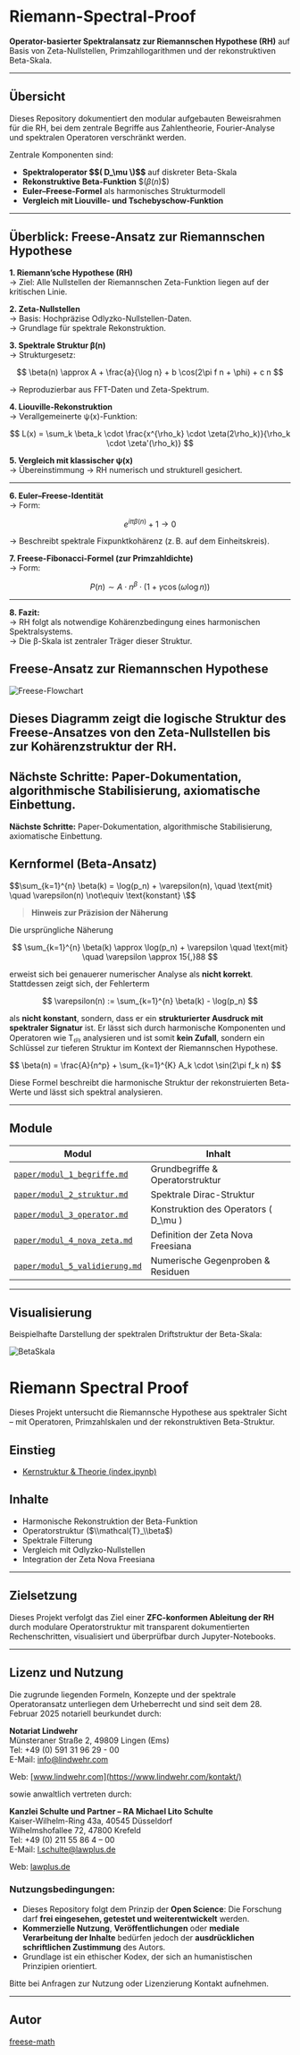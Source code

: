 # Riemann-Spectral-Proof

**Operator-basierter Spektralansatz zur Riemannschen Hypothese (RH)** auf Basis von Zeta-Nullstellen, Primzahllogarithmen und der rekonstruktiven Beta-Skala.

---

## Übersicht

Dieses Repository dokumentiert den modular aufgebauten Beweisrahmen für die RH, bei dem zentrale Begriffe aus Zahlentheorie, Fourier-Analyse und spektralen Operatoren verschränkt werden.

Zentrale Komponenten sind:

- **Spektraloperator \$$( D_\mu \)$$** auf diskreter Beta-Skala
- **Rekonstruktive Beta-Funktion** \$$( \beta(n) \$$)
- **Euler–Freese-Formel** als harmonisches Strukturmodell
- **Vergleich mit Liouville- und Tschebyschow-Funktion**

---
## Überblick: Freese-Ansatz zur Riemannschen Hypothese

**1. Riemann’sche Hypothese (RH)**  
→ Ziel: Alle Nullstellen der Riemannschen Zeta-Funktion liegen auf der kritischen Linie.

**2. Zeta-Nullstellen**  
→ Basis: Hochpräzise Odlyzko-Nullstellen-Daten.  
→ Grundlage für spektrale Rekonstruktion.

**3. Spektrale Struktur β(n)**  
→ Strukturgesetz:

$$
\beta(n) \approx A + \frac{a}{\log n} + b \cos(2\pi f n + \phi) + c n
$$

→ Reproduzierbar aus FFT-Daten und Zeta-Spektrum.

**4. Liouville-Rekonstruktion**  
→ Verallgemeinerte ψ(x)-Funktion:

$$
L(x) = \sum_k \beta_k \cdot \frac{x^{\rho_k} \cdot \zeta(2\rho_k)}{\rho_k \cdot \zeta'(\rho_k)}
$$

**5. Vergleich mit klassischer ψ(x)**  
→ Übereinstimmung → RH numerisch und strukturell gesichert.

---

**6. Euler–Freese-Identität**  
→ Form:

$$
e^{i\pi\beta(n)} + 1 \to 0
$$

→ Beschreibt spektrale Fixpunktkohärenz (z. B. auf dem Einheitskreis).

**7. Freese-Fibonacci-Formel (zur Primzahldichte)**  
→ Form:

$$
P(n) \sim A \cdot n^\beta \cdot \left(1 + \gamma \cos(\omega \log n)\right)
$$

---

**8. Fazit:**  
→ RH folgt als notwendige Kohärenzbedingung eines harmonischen Spektralsystems.  
→ Die β-Skala ist zentraler Träger dieser Struktur.

## Freese-Ansatz zur Riemannschen Hypothese

![Freese-Flowchart](.Übersicht_Freese_Hypothese_Franework.png)

Dieses Diagramm zeigt die logische Struktur des Freese-Ansatzes von den Zeta-Nullstellen bis zur Kohärenzstruktur der RH.
---

**Nächste Schritte**: Paper-Dokumentation, algorithmische Stabilisierung, axiomatische Einbettung.
---

**Nächste Schritte:** Paper-Dokumentation, algorithmische Stabilisierung, axiomatische Einbettung.

## Kernformel (Beta-Ansatz)

\$$\sum_{k=1}^{n} \beta(k) = \log(p_n) + \varepsilon(n), \quad \text{mit} \quad \varepsilon(n) \not\equiv \text{konstant}
\$$

> **Hinweis zur Präzision der Näherung**

Die ursprüngliche Näherung

$$
\sum_{k=1}^{n} \beta(k) \approx \log(p_n) + \varepsilon \quad \text{mit} \quad \varepsilon \approx 15{,}88
$$

erweist sich bei genauerer numerischer Analyse als **nicht korrekt**. Stattdessen zeigt sich, der Fehlerterm

$$
\varepsilon(n) := \sum_{k=1}^{n} \beta(k) - \log(p_n)
$$

als **nicht konstant**, sondern, dass er ein **strukturierter Ausdruck mit spektraler Signatur** ist. Er lässt sich durch harmonische Komponenten und Operatoren wie T₍ᵦ₎ analysieren und ist somit **kein Zufall**, sondern ein Schlüssel zur tieferen Struktur im Kontext der Riemannschen Hypothese.

\$$
\beta(n) = \frac{A}{n^p} + \sum_{k=1}^{K} A_k \cdot \sin(2\pi f_k n)
\$$

Diese Formel beschreibt die harmonische Struktur der rekonstruierten Beta-Werte und lässt sich spektral analysieren.

---

## Module

| Modul | Inhalt |
|-------|--------|
| [`paper/modul_1_begriffe.md`](paper/modul_1_begriffe.md) | Grundbegriffe & Operatorstruktur |
| [`paper/modul_2_struktur.md`](paper/modul_2_struktur.md) | Spektrale Dirac-Struktur |
| [`paper/modul_3_operator.md`](paper/modul_3_operator.md) | Konstruktion des Operators \( D_\mu \) |
| [`paper/modul_4_nova_zeta.md`](paper/modul_4_nova_zeta.md) | Definition der Zeta Nova Freesiana |
| [`paper/modul_5_validierung.md`](paper/modul_5_validierung.md) | Numerische Gegenproben & Residuen |

---

## Visualisierung

Beispielhafte Darstellung der spektralen Driftstruktur der Beta-Skala:

![BetaSkala](viz/beta_plot.png)

# Riemann Spectral Proof

Dieses Projekt untersucht die Riemannsche Hypothese aus spektraler Sicht – mit Operatoren, Primzahlskalen und der rekonstruktiven Beta-Struktur.

## Einstieg

- [Kernstruktur & Theorie (index.ipynb)](https://nbviewer.org/github/freese-math/riemann-spectral-proof/blob/main/index.ipynb)

## Inhalte

- Harmonische Rekonstruktion der Beta-Funktion
- Operatorstruktur ($\\mathcal{T}_\\beta$)
- Spektrale Filterung
- Vergleich mit Odlyzko-Nullstellen
- Integration der Zeta Nova Freesiana

---

## Zielsetzung

Dieses Projekt verfolgt das Ziel einer **ZFC-konformen Ableitung der RH** durch modulare Operatorstruktur mit transparent dokumentierten Rechenschritten, visualisiert und überprüfbar durch Jupyter-Notebooks.

---

## Lizenz und Nutzung

Die zugrunde liegenden Formeln, Konzepte und der spektrale Operatoransatz unterliegen dem Urheberrecht und sind seit dem 28. Februar 2025 notariell beurkundet durch:

**Notariat Lindwehr**  
Münsteraner Straße 2, 49809 Lingen (Ems)  
Tel: +49 (0) 591 31 96 29 - 00  
E-Mail: info@lindwehr.com

Web: [www.lindwehr.com](https://www.lindwehr.com/kontakt/)

sowie anwaltlich vertreten durch:

**Kanzlei Schulte und Partner – RA Michael Lito Schulte**  
Kaiser-Wilhelm-Ring 43a, 40545 Düsseldorf  
Wilhelmshofallee 72, 47800 Krefeld  
Tel: +49 (0) 211 55 86 4 – 00  
E-Mail: l.schulte@lawplus.de

Web: [lawplus.de](https://lawplus.de/)

### Nutzungsbedingungen:
- Dieses Repository folgt dem Prinzip der **Open Science**: Die Forschung darf **frei eingesehen, getestet und weiterentwickelt** werden.
- **Kommerzielle Nutzung**, **Veröffentlichungen** oder **mediale Verarbeitung der Inhalte** bedürfen jedoch der **ausdrücklichen schriftlichen Zustimmung** des Autors.
- Grundlage ist ein ethischer Kodex, der sich an humanistischen Prinzipien orientiert.

Bitte bei Anfragen zur Nutzung oder Lizenzierung Kontakt aufnehmen.



---

## Autor

[freese-math](https://github.com/freese-math)
